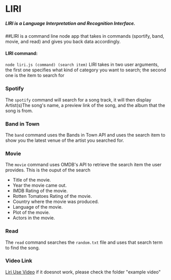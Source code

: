 # LIRI
##### LIRI is a Language Interpretation and Recognition Interface.
##LIRI is a command line node app that takes in commands (sportify, band, movie, and read) and gives you back data accordingly.

#### LIRI command:
`node liri.js (command) (search item)`
LIRI takes in two user arguments, the first one specifies what kind of category you want to search; the second one is the item to search for

### Spotify
The `spotify` command  will search for a song track, it will then display Artist(s)The song's name, a preview link of the song, and the album that the song is from.

### Band in Town
The `band` command uses the Bands in Town API and uses the search item to show you the latest venue of the artist you searched for.

### Movie
The `movie` command uses OMDB's API to retrieve the search item the user provides.  This is the ouput of the search
   * Title of the movie.
   * Year the movie came out.
   * IMDB Rating of the movie.
   * Rotten Tomatoes Rating of the movie.
   * Country where the movie was produced.
   * Language of the movie.
   * Plot of the movie.
   * Actors in the movie.

### Read
The `read` command searches the `random.txt` file and uses that search term to find the song.

### Video Link
[Liri Use Video](https://drive.google.com/file/d/1sxvAyNm43_BaBmG7EJ9k1iBltxl7Xv5x/view)
if it doesnot work, please check the folder "example video"
